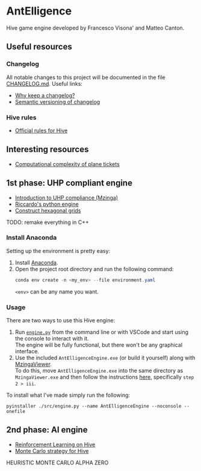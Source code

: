 # AntElligence
Hive game engine developed by Francesco Visona' and Matteo Canton.


## Useful resources

### Changelog

All notable changes to this project will be documented in the file [CHANGELOG.md](CHANGELOG.md).
Useful links:
* [Why keep a changelog?](https://keepachangelog.com/en/1.0.0/)
* [Semantic versioning of changelog](https://semver.org/)

### Hive rules

* [Official rules for Hive](https://docs.google.com/document/u/1/d/e/2PACX-1vRncDO_yAcktXwer0OG46Tp_dqT6ubMcGb_l7nb7BAFkAcPqXZatTUbrsc_5srwoSAW3Xm7-HuBqjDM/pub)

## Interesting resources
* [Computational complexity of plane tickets](http://www.demarcken.org/carl/papers/ITA-software-travel-complexity/ITA-software-travel-complexity.pdf)



## 1st phase: UHP compliant engine

* [Introduction to UHP compliance (Mzinga)](https://github.com/jonthysell/Mzinga/wiki)
* [Riccardo's python engine](https://github.com/Crystal-Spider/hivemind)
* [Construct hexagonal grids](https://www.redblobgames.com/grids/hexagons/)

TODO: remake everything in C++

### Install Anaconda

Setting up the environment is pretty easy:

1. Install [Anaconda](https://www.anaconda.com/download/success).
2. Open the project root directory and run the following command:
   ```powershell
   conda env create -n <my_env> --file environment.yaml
   ```
   `<env>` can be any name you want.


### Usage

There are two ways to use this Hive engine:

1. Run [`engine.py`](/src/engine.py) from the command line or with VSCode and start using the console to interact with it.  
   The engine will be fully functional, but there won't be any graphical interface.
2. Use the included `AntElligenceEngine.exe` (or build it yourself) along with [MzingaViewer](https://github.com/jonthysell/Mzinga/wiki/MzingaViewer).  
   To do this, move `AntElligenceEngine.exe` into the same directory as `MzingaViewer.exe` and then follow the instructions [here](https://github.com/jonthysell/Mzinga/wiki/BuildingAnEngine), specifically `step 2 > iii`.

To install what I've made simply run the following:
```
pyinstaller ./src/engine.py --name AntElligenceEngine --noconsole --onefile
```


## 2nd phase: AI engine

* [Reinforcement Learning on Hive](https://research.spec.org/icpe_proceedings/2022/proceedings/p145.pdf)
* [Monte Carlo strategy for Hive](https://theses.liacs.nl/pdf/NilsOUT.pdf)

HEURISTIC
MONTE CARLO
ALPHA ZERO